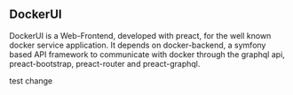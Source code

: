 DockerUI
--

DockerUI is a Web-Frontend, developed with preact, for the well known docker service application.
It depends on docker-backend, a symfony based API framework to communicate with docker through 
the graphql api, preact-bootstrap, preact-router and preact-graphql.  

test change